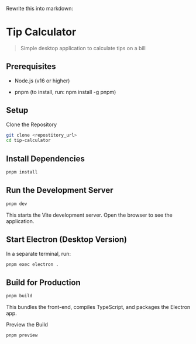 Rewrite this into markdown:

# Tip Calculator

> Simple desktop application to calculate tips on a bill

## Prerequisites

- Node.js (v16 or higher)

- pnpm (to install, run: npm install -g pnpm)

## Setup

Clone the Repository

```sh
git clone <repostitory_url>
cd tip-calculator
```

## Install Dependencies

```sh
pnpm install
```

## Run the Development Server

```sh
pnpm dev
```

This starts the Vite development server. Open the browser to see the application.

## Start Electron (Desktop Version)

In a separate terminal, run:

```sh
pnpm exec electron .
```

## Build for Production

```sh
pnpm build
```

This bundles the front-end, compiles TypeScript, and packages the Electron app.

Preview the Build

```sh
pnpm preview
```
